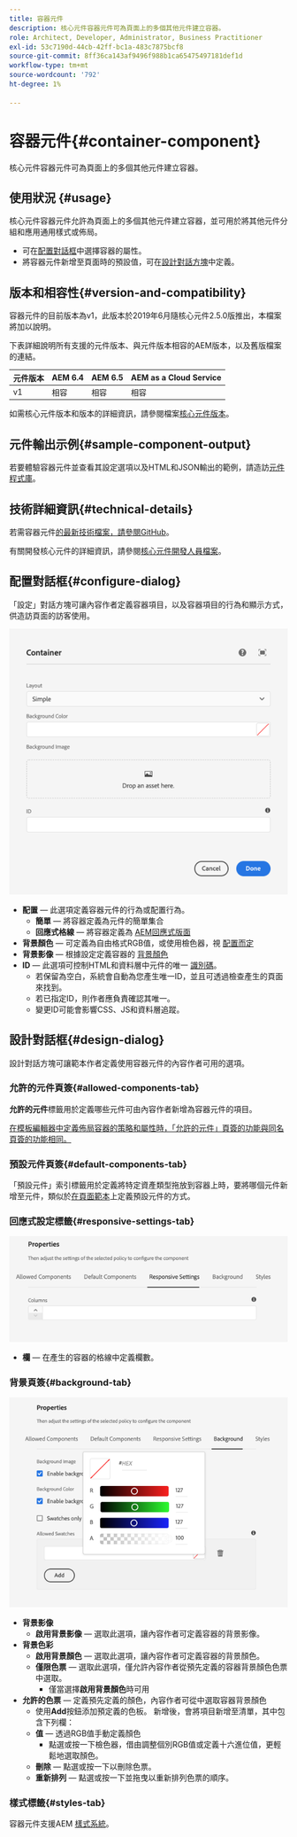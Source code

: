 ```yaml
---
title: 容器元件
description: 核心元件容器元件可為頁面上的多個其他元件建立容器。
role: Architect, Developer, Administrator, Business Practitioner
exl-id: 53c7190d-44cb-42ff-bc1a-483c7875bcf8
source-git-commit: 8ff36ca143af9496f988b1ca65475497181def1d
workflow-type: tm+mt
source-wordcount: '792'
ht-degree: 1%

---
```


# 容器元件{#container-component}

核心元件容器元件可為頁面上的多個其他元件建立容器。

## 使用狀況 {#usage}

核心元件容器元件允許為頁面上的多個其他元件建立容器，並可用於將其他元件分組和應用通用樣式或佈局。

* 可在[配置對話框](#configure-dialog)中選擇容器的屬性。
* 將容器元件新增至頁面時的預設值，可在[設計對話方塊](#design-dialog)中定義。

## 版本和相容性{#version-and-compatibility}

容器元件的目前版本為v1，此版本於2019年6月隨核心元件2.5.0版推出，本檔案將加以說明。

下表詳細說明所有支援的元件版本、與元件版本相容的AEM版本，以及舊版檔案的連結。

| 元件版本 | AEM 6.4 | AEM 6.5 | AEM as a Cloud Service  |
|--- |--- |---|---|
| v1 | 相容 | 相容 | 相容 |

如需核心元件版本和版本的詳細資訊，請參閱檔案[核心元件版本](/help/versions.md)。

## 元件輸出示例{#sample-component-output}

若要體驗容器元件並查看其設定選項以及HTML和JSON輸出的範例，請造訪[元件程式庫](https://adobe.com/go/aem_cmp_library_container)。

## 技術詳細資訊{#technical-details}

若需容器元件[的最新技術檔案，請參閱GitHub](https://adobe.com/go/aem_cmp_tech_container_v1)。

有關開發核心元件的詳細資訊，請參閱[核心元件開發人員檔案](/help/developing/overview.md)。

## 配置對話框{#configure-dialog}

「設定」對話方塊可讓內容作者定義容器項目，以及容器項目的行為和顯示方式，供造訪頁面的訪客使用。

![容器元件的編輯對話方塊](/help/assets/container-edit.png)

* **配置**  — 此選項定義容器元件的行為或配置行為。
   * **簡單**  — 將容器定義為元件的簡單集合
   * **回應式格線**  — 將容器定義為 [AEM回應式版面](https://docs.adobe.com/content/help/en/experience-manager-cloud-service/sites/authoring/features/responsive-layout.html)
* **背景顏色**  — 可定義為自由格式RGB值，或使用檢色器，視 [配置而定](#background-tab)
* **背景影像**  — 根據設定定義容器的  [背景顏色](#background-tab)
* **ID**  — 此選項可控制HTML和資料層中元件的唯一 [識別碼](/help/developing/data-layer/overview.md)。
   * 若保留為空白，系統會自動為您產生唯一ID，並且可透過檢查產生的頁面來找到。
   * 若已指定ID，則作者應負責確認其唯一。
   * 變更ID可能會影響CSS、JS和資料層追蹤。

## 設計對話框{#design-dialog}

設計對話方塊可讓範本作者定義使用容器元件的內容作者可用的選項。

### 允許的元件頁簽{#allowed-components-tab}

**允許的元件**&#x200B;標籤用於定義哪些元件可由內容作者新增為容器元件的項目。

[在模板編輯器中定義佈局容器的策略和屬性時，「允許的元件」頁簽的功能與同名頁簽的功能相同。](https://docs.adobe.com/content/help/en/experience-manager-cloud-service/sites/authoring/features/templates.html)

### 預設元件頁簽{#default-components-tab}

「預設元件」索引標籤用於定義將特定資產類型拖放到容器上時，要將哪個元件新增至元件，類似於[在頁面範本](https://docs.adobe.com/content/help/en/experience-manager-cloud-service/sites/authoring/features/templates.html)上定義預設元件的方式。

### 回應式設定標籤{#responsive-settings-tab}

![容器元件設計對話方塊的回應式設定標籤](/help/assets/container-design-responsive.png)

* **欄**  — 在產生的容器的格線中定義欄數。

### 背景頁簽{#background-tab}

![「容器元件」設計對話框的背景頁簽](/help/assets/container-design-background.png)

* **背景影像**
   * **啟用背景影像**  — 選取此選項，讓內容作者可定義容器的背景影像。
* **背景色彩**
   * **啟用背景顏色**  — 選取此選項，讓內容作者可定義容器的背景顏色。
   * **僅限色票**  — 選取此選項，僅允許內容作者從預先定義的容器背景顏色色票中選取。
      * 僅當選擇&#x200B;**啟用背景顏色**&#x200B;時可用
* **允許的色票**  — 定義預先定義的顏色，內容作者可從中選取容器背景顏色
   * 使用&#x200B;**Add**&#x200B;按鈕添加預定義的色板。 新增後，會將項目新增至清單，其中包含下列欄：
   * **值**  — 透過RGB值手動定義顏色
      * 點選或按一下檢色器，借由調整個別RGB值或定義十六進位值，更輕鬆地選取顏色。
   * **刪除**  — 點選或按一下以刪除色票。
   * **重新排列**  — 點選或按一下並拖曳以重新排列色票的順序。

### 樣式標籤{#styles-tab}

容器元件支援AEM [樣式系統](/help/get-started/authoring.md#component-styling)。
